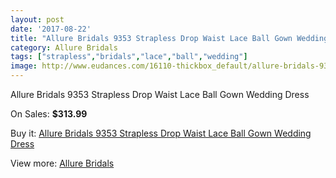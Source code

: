 ```yaml
---
layout: post
date: '2017-08-22'
title: "Allure Bridals 9353 Strapless Drop Waist Lace Ball Gown Wedding Dress"
category: Allure Bridals
tags: ["strapless","bridals","lace","ball","wedding"]
image: http://www.eudances.com/16110-thickbox_default/allure-bridals-9353-strapless-drop-waist-lace-ball-gown-wedding-dress.jpg
---
```

Allure Bridals 9353 Strapless Drop Waist Lace Ball Gown Wedding Dress

On Sales: **$313.99**
<a href="https://www.eudances.com/en/allure-bridals/4735-allure-bridals-9353-strapless-drop-waist-lace-ball-gown-wedding-dress.html"><amp-img layout="responsive" width="600" height="600" src="//www.eudances.com/16110-thickbox_default/allure-bridals-9353-strapless-drop-waist-lace-ball-gown-wedding-dress.jpg" alt="Allure Bridals 9353 Strapless Drop Waist Lace Ball Gown Wedding Dress 0" /></a>
<a href="https://www.eudances.com/en/allure-bridals/4735-allure-bridals-9353-strapless-drop-waist-lace-ball-gown-wedding-dress.html"><amp-img layout="responsive" width="600" height="600" src="//www.eudances.com/16113-thickbox_default/allure-bridals-9353-strapless-drop-waist-lace-ball-gown-wedding-dress.jpg" alt="Allure Bridals 9353 Strapless Drop Waist Lace Ball Gown Wedding Dress 1" /></a>
<a href="https://www.eudances.com/en/allure-bridals/4735-allure-bridals-9353-strapless-drop-waist-lace-ball-gown-wedding-dress.html"><amp-img layout="responsive" width="600" height="600" src="//www.eudances.com/16112-thickbox_default/allure-bridals-9353-strapless-drop-waist-lace-ball-gown-wedding-dress.jpg" alt="Allure Bridals 9353 Strapless Drop Waist Lace Ball Gown Wedding Dress 2" /></a>
<a href="https://www.eudances.com/en/allure-bridals/4735-allure-bridals-9353-strapless-drop-waist-lace-ball-gown-wedding-dress.html"><amp-img layout="responsive" width="600" height="600" src="//www.eudances.com/16111-thickbox_default/allure-bridals-9353-strapless-drop-waist-lace-ball-gown-wedding-dress.jpg" alt="Allure Bridals 9353 Strapless Drop Waist Lace Ball Gown Wedding Dress 3" /></a>

Buy it: [Allure Bridals 9353 Strapless Drop Waist Lace Ball Gown Wedding Dress](https://www.eudances.com/en/allure-bridals/4735-allure-bridals-9353-strapless-drop-waist-lace-ball-gown-wedding-dress.html "Allure Bridals 9353 Strapless Drop Waist Lace Ball Gown Wedding Dress")

View more: [Allure Bridals](https://www.eudances.com/en/2-allure-bridals "Allure Bridals")
